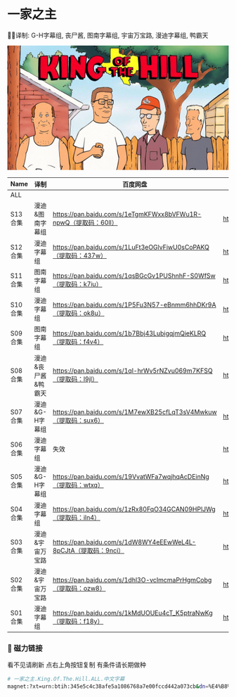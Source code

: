 # 一家之主

✍🏻译制: G-H字幕组, 丧尸酱, 图南字幕组, 宇宙万宝路, 漫迪字幕组, 鸭霸天

![wp2499406.jpeg](wp2499406.jpeg)

| Name | 译制 | 百度网盘 | 阿里云盘 | Bilibili | MDpan |
| --- | --- | --- | --- | --- | --- |
| ALL |  |  |  |  | https://mdpan.tk/%E4%B8%80%E5%AE%B6%E4%B9%8B%E4%B8%BB |
| S13合集 | 漫迪&图南字幕组 | https://pan.baidu.com/s/1eTgmKFWxx8bVFWu1R-npwQ（提取码：60ll） | https://www.aliyundrive.com/s/tcSjk87zXah | https://www.bilibili.com/video/BV1os411J7ga |  |
| S12合集 | 漫迪字幕组 | https://pan.baidu.com/s/1LuFt3eOGlvFiwU0sCoPAKQ（提取码：437w） | https://www.aliyundrive.com/s/A8g6Vw2M4Hi | https://www.bilibili.com/video/BV1rx411876J/ |  |
| S11合集 | 图南字幕组 | https://pan.baidu.com/s/1qsBGcGv1PUShnhF-S0WfSw（提取码：k7iu） | https://www.aliyundrive.com/s/gQJtGFS8HqD | https://www.bilibili.com/video/BV1Qx411E7dx |  |
| S10合集 | 漫迪字幕组 | https://pan.baidu.com/s/1P5Fu3N57-eBnmm6hhDKr9A（提取码：ok8u） | https://www.aliyundrive.com/s/xJ2ruYf2yww | https://www.bilibili.com/video/BV19x41127pH |  |
| S09合集 | 图南字幕组 | https://pan.baidu.com/s/1b7Bbj43LubigqjmQieKLRQ（提取码：f4v4） | https://www.aliyundrive.com/s/xJ2ruYf2yww | https://www.bilibili.com/video/BV1sx411h7DJ |  |
| S08合集 | 漫迪&丧尸酱&鸭霸天 | https://pan.baidu.com/s/1ql-hrWv5rNZvu069m7KFSQ（提取码：l9jl） | https://www.aliyundrive.com/s/q8czykB2obU | https://www.bilibili.com/video/BV1Dx411r7oP |  |
| S07合集 | 漫迪&G-H字幕组 | https://pan.baidu.com/s/1M7ewXB25cfLqT3sV4Mwkuw（提取码：sux6） | https://www.aliyundrive.com/s/udSHRRAuo8e | https://www.bilibili.com/video/BV1gs411R7eu |  |
| S06合集 | 漫迪字幕组 | 失效 | https://www.aliyundrive.com/s/ckhht7BJmYz | https://www.bilibili.com/video/BV1Dx411T74p |  |
| S05合集 | 漫迪&G-H字幕组 | https://pan.baidu.com/s/19VvatWFa7wqjhqAcDEinNg（提取码：wtxq） | https://www.aliyundrive.com/s/g8JRk9HPjSr | https://www.bilibili.com/video/BV1fs41197t8 |  |
| S04合集 | 漫迪字幕组 | https://pan.baidu.com/s/1zRx80FqO34GCAN09HPlJWg（提取码：iln4） | https://www.aliyundrive.com/s/ZX1jn1u7QgX | https://www.bilibili.com/video/BV1sx411273j |  |
| S03合集 | 漫迪&宇宙万宝路 | https://pan.baidu.com/s/1dW8WY4eEEwWeL4L-8pCJtA（提取码：9nci） | https://www.aliyundrive.com/s/NqqCD342ebJ | https://www.bilibili.com/video/BV1Hx41127L4 |  |
| S02合集 | 漫迪&宇宙万宝路 | https://pan.baidu.com/s/1dhl3O-vcImcmaPrHgmCobg（提取码：ozw8） | https://www.aliyundrive.com/s/48a137Tr2v7 | https://www.bilibili.com/video/BV1ns411s7ES |  |
| S01合集 | 漫迪字幕组 | https://pan.baidu.com/s/1kMdUOUEu4cT_K5ptraNwKg（提取码：f18y） | https://www.aliyundrive.com/s/ee6nXDejHcP | https://www.bilibili.com/video/BV1tx411P7H5/ |  |

### 🧲 磁力链接

看不见请刷新 点右上角按钮复制 有条件请长期做种

```bash
# 一家之主.King.Of.The.Hill.ALL.中文字幕
magnet:?xt=urn:btih:345e5c4c38afe5a1086768a7e00fccd442a073cb&dn=%E4%B8%80%E5%AE%B6%E4%B9%8B%E4%B8%BB.King.Of.The.Hill.ALL.%E4%B8%AD%E6%96%87%E5%AD%97%E5%B9%95&tr=http%3A%2F%2Falltorrents.net%3A80%2Fbt%2Fannounce.php&tr=http%3A%2F%2Fbluebird-hd.org%2Fannounce.php&tr=http%3A%2F%2Fwww.thetradersden.org%2Fforums%2Ftracker%2Fannounce.php&tr=http%3A%2F%2Ftracker.trancetraffic.com%3A80%2Fannounce.php&tr=http%3A%2F%2Firrenhaus.dyndns.dk%3A80%2Fannounce.php&tr=http%3A%2F%2F1337.abcvg.info%3A80%2Fannounce&tr=http%3A%2F%2Fbt.beatrice-raws.org%3A80%2Fannounce&tr=http%3A%2F%2Fwww.tribalmixes.com%3A80%2Fannounce.php&tr=http%3A%2F%2Fwww.wareztorrent.com%3A80%2Fannounce
```